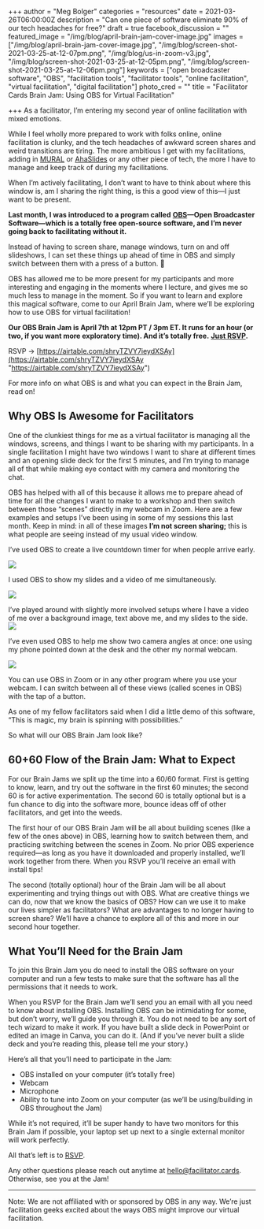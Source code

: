 +++
author = "Meg Bolger"
categories = "resources"
date = 2021-03-26T06:00:00Z
description = "Can one piece of software eliminate 90% of our tech headaches for free?"
draft = true
facebook_discussion = ""
featured_image = "/img/blog/april-brain-jam-cover-image.jpg"
images = ["/img/blog/april-brain-jam-cover-image.jpg", "/img/blog/screen-shot-2021-03-25-at-12-07pm.png", "/img/blog/us-in-zoom-v3.jpg", "/img/blog/screen-shot-2021-03-25-at-12-05pm.png", "/img/blog/screen-shot-2021-03-25-at-12-06pm.png"]
keywords = ["open broadcaster software", "OBS", "facilitation tools", "facilitator tools", "online facilitation", "virtual facilitation", "digital facilitation"]
photo_cred = ""
title = "Facilitator Cards Brain Jam: Using OBS for Virtual Facilitation"

+++
As a facilitator, I’m entering my second year of online facilitation with mixed emotions.

While I feel wholly more prepared to work with folks online, online facilitation is clunky, and the tech headaches of awkward screen shares and weird transitions are tiring. The more ambitious I get with my facilitations, adding in [MURAL](https://www.facilitator.cards/blog/using-mural-for-virtual-facilitation-canning-the-brain-jam/) or [AhaSlides](https://www.facilitator.cards/blog/using-ahaslides-for-virtual-facilitation-canning-the-brain-jam/) or any other piece of tech, the more I have to manage and keep track of during my facilitations.

When I’m actively facilitating, I don’t want to have to think about where this window is, am I sharing the right thing, is this a good view of this—I just want to be present.

**Last month, I was introduced to a program called** [**OBS**](https://obsproject.com/)**—Open Broadcaster Software—which is a totally free open-source software, and I’m never going back to facilitating without it.**

Instead of having to screen share, manage windows, turn on and off slideshows, I can set these things up ahead of time in OBS and simply switch between them with a press of a button. 🥳

OBS has allowed me to be more present for my participants and more interesting and engaging in the moments where I lecture, and gives me so much less to manage in the moment. So if you want to learn and explore this magical software, come to our April Brain Jam, where we’ll be exploring how to use OBS for virtual facilitation!

**Our OBS Brain Jam is April 7th at 12pm PT / 3pm ET. It runs for an hour (or two, if you want more exploratory time). And it’s totally free.** [**Just RSVP**](https://airtable.com/shryTZVY7ieydXSAy)**.**

RSVP → [https://airtable.com/shryTZVY7ieydXSAy](https://airtable.com/shryTZVY7ieydXSAy "https://airtable.com/shryTZVY7ieydXSAy")

For more info on what OBS is and what you can expect in the Brain Jam, read on!

## Why OBS Is Awesome for Facilitators

One of the clunkiest things for me as a virtual facilitator is managing all the windows, screens, and things I want to be sharing with my participants. In a single facilitation I might have two windows I want to share at different times and an opening slide deck for the first 5 minutes, and I’m trying to manage all of that while making eye contact with my camera and monitoring the chat.

OBS has helped with all of this because it allows me to prepare ahead of time for all the changes I want to make to a workshop and then switch between those “scenes” directly in my webcam in Zoom. Here are a few examples and setups I’ve been using in some of my sessions this last month. Keep in mind: in all of these images **I’m not screen sharing;** this is what people are seeing instead of my usual video window.

I’ve used OBS to create a live countdown timer for when people arrive early.

![](/img/blog/screen-shot-2021-03-25-at-12-06pm.png)

I used OBS to show my slides and a video of me simultaneously.

![](/img/blog/screen-shot-2021-03-25-at-12-07pm.png)

I’ve played around with slightly more involved setups where I have a video of me over a background image, text above me, and my slides to the side.  
![](/img/blog/us-in-zoom-v3.jpg)

I’ve even used OBS to help me show two camera angles at once: one using my phone pointed down at the desk and the other my normal webcam.

![](/img/blog/screen-shot-2021-03-25-at-12-05pm.png)

You can use OBS in Zoom or in any other program where you use your webcam. I can switch between all of these views (called scenes in OBS) with the tap of a button.

As one of my fellow facilitators said when I did a little demo of this software, “This is magic, my brain is spinning with possibilities.”

So what will our OBS Brain Jam look like?

## 60+60 Flow of the Brain Jam: What to Expect

For our Brain Jams we split up the time into a 60/60 format. First is getting to know, learn, and try out the software in the first 60 minutes; the second 60 is for active experimentation. The second 60 is totally optional but is a fun chance to dig into the software more, bounce ideas off of other facilitators, and get into the weeds.

The first hour of our OBS Brain Jam will be all about building scenes (like a few of the ones above) in OBS, learning how to switch between them, and practicing switching between the scenes in Zoom. No prior OBS experience required—as long as you have it downloaded and properly installed, we’ll work together from there. When you RSVP you’ll receive an email with install tips!

The second (totally optional) hour of the Brain Jam will be all about experimenting and trying things out with OBS. What are creative things we can do, now that we know the basics of OBS? How can we use it to make our lives simpler as facilitators? What are advantages to no longer having to screen share? We’ll have a chance to explore all of this and more in our second hour together.

## What You’ll Need for the Brain Jam

To join this Brain Jam you do need to install the OBS software on your computer and run a few tests to make sure that the software has all the permissions that it needs to work.

When you RSVP for the Brain Jam we’ll send you an email with all you need to know about installing OBS. Installing OBS can be intimidating for some, but don’t worry, we’ll guide you through it. You do not need to be any sort of tech wizard to make it work. If you have built a slide deck in PowerPoint or edited an image in Canva, you can do it. (And if you’ve never built a slide deck and you’re reading this, please tell me your story.)

Here’s all that you’ll need to participate in the Jam:

* OBS installed on your computer (it’s totally free)
* Webcam
* Microphone
* Ability to tune into Zoom on your computer (as we’ll be using/building in OBS throughout the Jam)

While it’s not required, it’ll be super handy to have two monitors for this Brain Jam if possible, your laptop set up next to a single external monitor will work perfectly.

All that’s left is to [RSVP](https://airtable.com/shryTZVY7ieydXSAy).

Any other questions please reach out anytime at hello@facilitator.cards. Otherwise, see you at the Jam!

***

Note: We are not affiliated with or sponsored by OBS in any way. We’re just facilitation geeks excited about the ways OBS might improve our virtual facilitation.